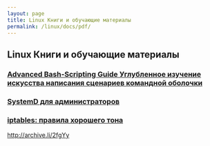 ```yaml
---
layout: page
title: Linux Книги и обучающие материалы
permalink: /linux/docs/pdf/
---
```


## Linux Книги и обучающие материалы


### [Advanced Bash-Scripting Guide Углубленное изучение искусства написания сценариев командной оболочки](https://github.com/sysadm-ru/files.sysadm.ru/blob/gh-pages/pdf/Cooper_Mendel_Advanced_Bash_Scripting_Guide_RUS.pdf)

### [SystemD для администраторов](https://github.com/sysadm-ru/files.sysadm.ru/blob/gh-pages/pdf/systemd-for-administrators.pdf)

### [iptables: правила хорошего тона](https://github.com/sysadm-ru/files.sysadm.ru/blob/gh-pages/pdf/iptables.pdf)

http://archive.li/2fgYy
